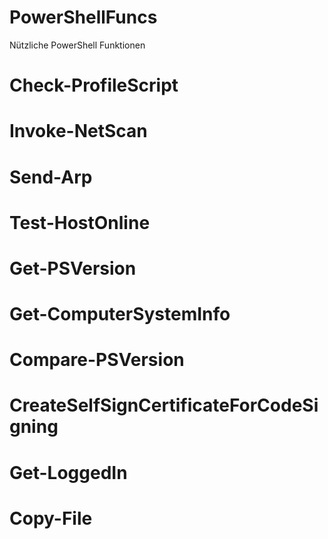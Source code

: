# PowerShellFuncs
Nützliche PowerShell Funktionen

# Check-ProfileScript

# Invoke-NetScan

# Send-Arp

# Test-HostOnline

# Get-PSVersion

# Get-ComputerSystemInfo

# Compare-PSVersion

# CreateSelfSignCertificateForCodeSigning

# Get-LoggedIn

# Copy-File
